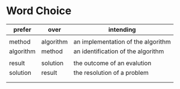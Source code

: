 # Word Choice

prefer | over      | intending
-------|-----------|------------------------------------------
| |
method | algorithm | an implementation of the algorithm
algorithm | method | an identification of the algorithm
||
result | solution | the outcome of an evalution
solution | result | the resolution of a problem
| |
| |
